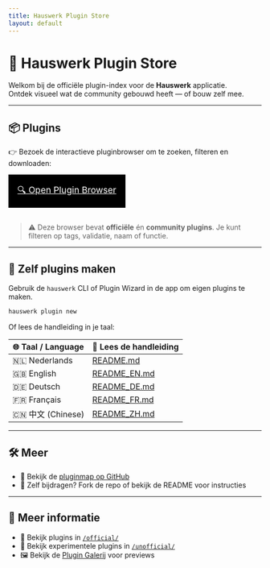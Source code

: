 ```yaml
---
title: Hauswerk Plugin Store
layout: default
---
```


<link rel="stylesheet" href="style.css">

# 🧰 Hauswerk Plugin Store

Welkom bij de officiële plugin-index voor de **Hauswerk** applicatie.  
Ontdek visueel wat de community gebouwd heeft — of bouw zelf mee.

---

## 📦 Plugins

👉 Bezoek de interactieve pluginbrowser om te zoeken, filteren en downloaden:

<a href="plugin_browser.html" class="button" style="font-size:1.1rem; padding: 1rem; display: inline-block; border: 2px solid black; background: #000; color: #fff; margin-bottom: 1rem;">
🔍 Open Plugin Browser
</a>

> ⚠️ Deze browser bevat **officiële** én **community plugins**. Je kunt filteren op tags, validatie, naam of functie.

---

## 🧠 Zelf plugins maken

Gebruik de `hauswerk` CLI of Plugin Wizard in de app om eigen plugins te maken.

```bash
hauswerk plugin new
```

Of lees de handleiding in je taal:

| 🌐 Taal / Language | 📖 Lees de handleiding |
|-------------------|------------------------|
| 🇳🇱 Nederlands     | [README.md](../README.md)        |
| 🇬🇧 English        | [README_EN.md](README_EN.md)      |
| 🇩🇪 Deutsch        | [README_DE.md](README_DE.md)      |
| 🇫🇷 Français       | [README_FR.md](README_FR.md)      |
| 🇨🇳 中文 (Chinese) | [README_ZH.md](README_ZH.md)      |

---

## 🛠️ Meer
- 💾 Bekijk de [pluginmap op GitHub](https://github.com/michligtenberg2/hauswerk-plugins/)
- 🧪 Zelf bijdragen? Fork de repo of bekijk de README voor instructies

---
## 🔧 Meer informatie
- 💾 Bekijk plugins in [`/official/`](https://github.com/michligtenberg2/hauswerk-plugins/tree/main/official)
- 🧪 Bekijk experimentele plugins in [`/unofficial/`](https://github.com/michligtenberg2/hauswerk-plugins/tree/main/unofficial)
- 🖼️ Bekijk de [Plugin Galerij](plugingallery.md) voor previews